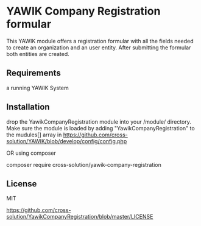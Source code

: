 YAWIK Company Registration formular
===================================

This YAWIK module offers a registration formular with all the fields needed to
create an organization and an user entity. After submitting the formular both
entities are created.

Requirements
------------

a running YAWIK System

Installation
------------

drop the YawikCompanyRegistration module into your <YAWIK>/module/ directory. 
Make sure the module is loaded by adding "YawikCompanyRegistration" to the mudules[] 
array in https://github.com/cross-solution/YAWIK/blob/develop/config/config.php

OR using composer

 composer require cross-solution/yawik-company-registration


License
-------

MIT 

https://github.com/cross-solution/YawikCompanyRegistration/blob/master/LICENSE